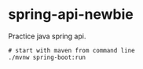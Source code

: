 # spring-api-newbie
Practice java spring api.

```
# start with maven from command line
./mvnw spring-boot:run
```